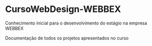 # CursoWebDesign-WEBBEX
Conhecimento inicial para o desenvolvimento do estágio na empresa WEBBEX

Documentação de todos os projetos apresentados no curso